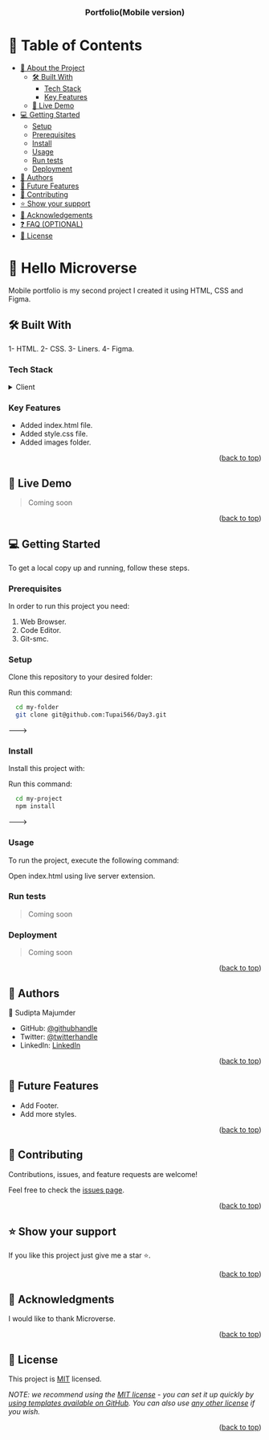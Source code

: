 <a name="readme-top"></a>

<!--
HOW TO USE:
This is an example of how you may give instructions on setting up your project locally.

Modify this file to match your project and remove sections that don't apply.

REQUIRED SECTIONS:
- Table of Contents
- About the Project
  - Built With
  - Live Demo
- Getting Started
- Authors
- Future Features
- Contributing
- Show your support
- Acknowledgements
- License

OPTIONAL SECTIONS:
- FAQ

After you're finished please remove all the comments and instructions!
-->

<div align="center">
  <!-- You are encouraged to replace this logo with your own! Otherwise you can also remove it. -->
  <br/>

  <h3><b>Portfolio(Mobile version)</b></h3>

</div>

<!-- TABLE OF CONTENTS -->

# 📗 Table of Contents

- [📖 About the Project](#about-project)
  - [🛠 Built With](#built-with)
    - [Tech Stack](#tech-stack)
    - [Key Features](#key-features)
  - [🚀 Live Demo](#live-demo)
- [💻 Getting Started](#getting-started)
  - [Setup](#setup)
  - [Prerequisites](#prerequisites)
  - [Install](#install)
  - [Usage](#usage)
  - [Run tests](#run-tests)
  - [Deployment](#deployment)
- [👥 Authors](#authors)
- [🔭 Future Features](#future-features)
- [🤝 Contributing](#contributing)
- [⭐️ Show your support](#support)
- [🙏 Acknowledgements](#acknowledgements)
- [❓ FAQ (OPTIONAL)](#faq)
- [📝 License](#license)

<!-- PROJECT DESCRIPTION -->

# 📖 Hello Microverse <a name="about-project"></a>



Mobile portfolio is my second project I created it using HTML, CSS and Figma.

## 🛠 Built With <a name="built-with"></a>

1- HTML.
2- CSS.
3- Liners.
4- Figma.

### Tech Stack <a name="tech-stack"></a>



<details>
  <summary>Client</summary>
  <ul>
    <li><a href="index.html">HTML</a></li>
    <li><a href="style.css">CSS</a></li>
  </ul>
</details>

<!-- Features -->

### Key Features <a name="key-features"></a>



- Added index.html file.
- Added style.css file.
- Added images folder.

<p align="right">(<a href="#readme-top">back to top</a>)</p>

<!-- LIVE DEMO -->

## 🚀 Live Demo <a name="live-demo"></a>



>Coming soon

<p align="right">(<a href="#readme-top">back to top</a>)</p>

<!-- GETTING STARTED -->

## 💻 Getting Started <a name="getting-started"></a>



To get a local copy up and running, follow these steps.

### Prerequisites

In order to run this project you need:

1. Web Browser.
2. Code Editor.
3. Git-smc.

### Setup

Clone this repository to your desired folder:

Run this command:

```sh
  cd my-folder
  git clone git@github.com:Tupai566/Day3.git
```
--->

### Install

Install this project with:

Run this command:

```sh
  cd my-project
  npm install
```
--->

### Usage

To run the project, execute the following command:

Open index.html using live server extension.

### Run tests

>Coming soon

### Deployment

>Coming soon

<p align="right">(<a href="#readme-top">back to top</a>)</p>

<!-- AUTHORS -->

## 👥 Authors <a name="authors"></a>



👤 Sudipta Majumder

- GitHub: [@githubhandle](https://github.com/Tupai566)
- Twitter: [@twitterhandle](https://twitter.com/imtupai566)
- LinkedIn: [LinkedIn](https://www.linkedin.com/in/tupai-mazumder-16109a243/)


<p align="right">(<a href="#readme-top">back to top</a>)</p>

<!-- FUTURE FEATURES -->

## 🔭 Future Features <a name="future-features"></a>



-  Add Footer.
-  Add more styles.

<p align="right">(<a href="#readme-top">back to top</a>)</p>

<!-- CONTRIBUTING -->

## 🤝 Contributing <a name="contributing"></a>

Contributions, issues, and feature requests are welcome!

Feel free to check the [issues page](../../issues/).

<p align="right">(<a href="#readme-top">back to top</a>)</p>

<!-- SUPPORT -->

## ⭐️ Show your support <a name="support"></a>



If you like this project just give me a star ⭐️.

<p align="right">(<a href="#readme-top">back to top</a>)</p>

<!-- ACKNOWLEDGEMENTS -->

## 🙏 Acknowledgments <a name="acknowledgements"></a>



I would like to thank Microverse.

<p align="right">(<a href="#readme-top">back to top</a>)</p>


<!-- LICENSE -->

## 📝 License <a name="license"></a>

This project is [MIT](./LICENSE) licensed.

_NOTE: we recommend using the [MIT license](https://choosealicense.com/licenses/mit/) - you can set it up quickly by [using templates available on GitHub](https://docs.github.com/en/communities/setting-up-your-project-for-healthy-contributions/adding-a-license-to-a-repository). You can also use [any other license](https://choosealicense.com/licenses/) if you wish._

<p align="right">(<a href="#readme-top">back to top</a>)</p>